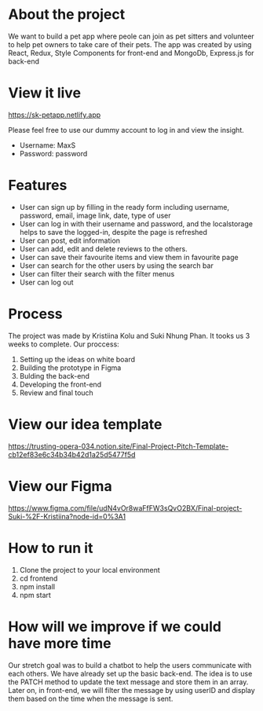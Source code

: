 # About the project
We want to build a pet app where peole can join as pet sitters and volunteer to help pet owners to take care of their pets. The app was created by using React, Redux, Style Components for front-end and MongoDb, Express.js for back-end

# View it live
https://sk-petapp.netlify.app

Please feel free to use our dummy account to log in and view the insight. 
- Username: MaxS 
- Password: password

# Features
- User can sign up by filling in the ready form including username, password, email, image link, date, type of user
- User can log in with their username and password, and the localstorage helps to save the logged-in, despite the page is refreshed
- User can post, edit information
- User can add, edit and delete reviews to the others.
- User can save their favourite items and view them in favourite page
- User can search for the other users by using the search bar
- User can filter their search with the filter menus
- User can log out

# Process
The project was made by Kristiina Kolu and Suki Nhung Phan. It tooks us 3 weeks to complete. Our proccess:
 1. Setting up the ideas on white board
 2. Building the prototype in Figma
 3. Bulding the back-end
 4. Developing the front-end
 5. Review and final touch

# View our idea template
https://trusting-opera-034.notion.site/Final-Project-Pitch-Template-cb12ef83e6c34b34b42d1a25d5477f5d
 
# View our Figma 
https://www.figma.com/file/udN4vOr8waFfFW3sQvO2BX/Final-project-Suki-%2F-Kristiina?node-id=0%3A1

# How to run it
1. Clone the project to your local environment
2. cd frontend 
3. npm install
4. npm start 

# How will we improve if we could have more time
Our stretch goal was to build a chatbot to help the users communicate with each others. We have already set up the basic back-end. The idea is to use the PATCH method to update the text message and store them in an array. Later on, in front-end, we will filter the message by using userID and display them based on the time when the message is sent. 
 
 
